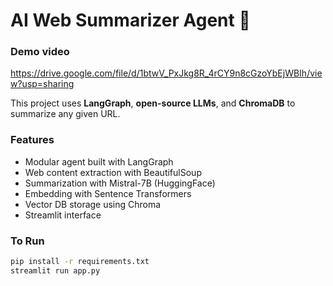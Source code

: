 # AI Web Summarizer Agent 🚀

### Demo video
https://drive.google.com/file/d/1btwV_PxJkg8R_4rCY9n8cGzoYbEjWBIh/view?usp=sharing

This project uses **LangGraph**, **open-source LLMs**, and **ChromaDB** to summarize any given URL.

### Features
- Modular agent built with LangGraph
- Web content extraction with BeautifulSoup
- Summarization with Mistral-7B (HuggingFace)
- Embedding with Sentence Transformers
- Vector DB storage using Chroma
- Streamlit interface

### To Run
```bash
pip install -r requirements.txt
streamlit run app.py

